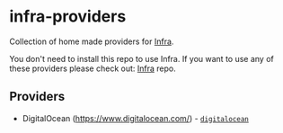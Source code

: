 # infra-providers
Collection of home made providers for [Infra](https://github.com/baswilson/infra).

You don't need to install this repo to use Infra. If you want to use any of these providers please check out: [Infra](https://github.com/baswilson/infra) repo.


## Providers
- DigitalOcean (https://www.digitalocean.com/) - [`digitalocean`](./digitalocean/README.md)

